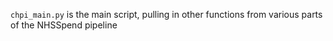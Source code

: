   `chpi_main.py` is the main script, pulling in other functions from various parts of the NHSSpend pipeline

